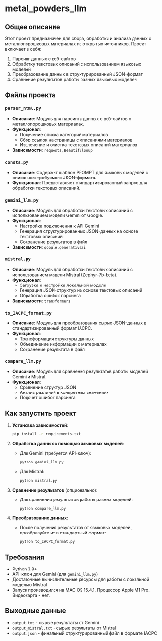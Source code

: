 # metal_powders_llm
## Общее описание

Этот проект предназначен для сбора, обработки и анализа данных о металлопорошковых материалах из открытых источников. Проект включает в себя:

1. Парсинг данных с веб-сайтов
2. Обработку текстовых описаний с использованием языковых моделей
3. Преобразование данных в структурированный JSON-формат
4. Сравнение результатов работы разных языковых моделей

## Файлы проекта

### `parser_html.py`
- **Описание**: Модуль для парсинга данных с веб-сайтов о металлопорошковых материалах.
- **Функционал**:
  - Получение списка категорий материалов
  - Сбор ссылок на страницы с описаниями материалов
  - Извлечение и очистка текстовых описаний материалов
- **Зависимости**: `requests`, `BeautifulSoup`

### `consts.py`
- **Описание**: Содержит шаблон PROMPT для языковых моделей с описанием требуемого JSON-формата.
- **Функционал**: Предоставляет стандартизированный запрос для обработки текстовых описаний.

### `gemini_llm.py`
- **Описание**: Модуль для обработки текстовых описаний с использованием модели Gemini от Google.
- **Функционал**:
  - Настройка подключения к API Gemini
  - Генерация структурированных JSON-данных на основе текстовых описаний
  - Сохранение результатов в файл
- **Зависимости**: `google.generativeai`

### `mistral.py`
- **Описание**: Модуль для обработки текстовых описаний с использованием модели Mistral (Zephyr-7b-beta).
- **Функционал**:
  - Загрузка и настройка локальной модели
  - Генерация JSON-структур на основе текстовых описаний
  - Обработка ошибок парсинга
- **Зависимости**: `transformers`

### `to_IACPC_format.py`
- **Описание**: Модуль для преобразования сырых JSON-данных в стандартизированный формат IACPC.
- **Функционал**:
  - Трансформация структуры данных
  - Объединение информации о материалах
  - Сохранение результата в файл

### `compare_llm.py`
- **Описание**: Модуль для сравнения результатов работы моделей Gemini и Mistral.
- **Функционал**:
  - Сравнение структур JSON
  - Анализ различий в конкретных значениях
  - Подсчет ошибок парсинга

## Как запустить проект

1. **Установка зависимостей**:
   ```bash
   pip install -r requirements.txt
   ```

3. **Обработка данных с помощью языковых моделей**:
   - Для Gemini (требуется API-ключ):
     ```bash
     python gemini_llm.py
     ```
   - Для Mistral:
     ```bash
     python mistral.py
     ```
     
5. **Сравнение результатов** (опционально):
   - Для сравнения результатов работы разных моделей:
     ```bash
     python compare_llm.py
     ```
     
4. **Преобразование данных**:
   - После получения результатов от языковых моделей, преобразуйте их в стандартный формат:
     ```bash
     python to_IACPC_format.py
     ```



## Требования

- Python 3.8+
- API-ключ для Gemini (для `gemini_llm.py`)
- Достаточные вычислительные ресурсы для работы с локальной моделью Mistral
- Запуск производился на MAC OS 15.4.1. Процессор Apple M1 Pro. Видеокарта - нет.

## Выходные данные

- `output.txt` - сырые результаты от Gemini
- `output_mistral.txt` - сырые результаты от Mistral
- `output.json` - финальный структурированный файл в формате IACPC